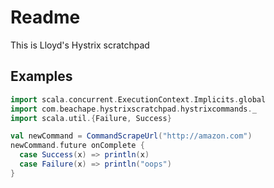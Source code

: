 # Readme

This is Lloyd's Hystrix scratchpad

## Examples

```scala
import scala.concurrent.ExecutionContext.Implicits.global
import com.beachape.hystrixscratchpad.hystrixcommands._
import scala.util.{Failure, Success}

val newCommand = CommandScrapeUrl("http://amazon.com")
newCommand.future onComplete {
  case Success(x) => println(x)
  case Failure(x) => println("oops")
}
```